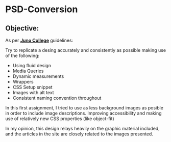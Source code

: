 # PSD-Conversion

## Objective:

As per **[Juno College](https://junocollege.com)** guidelines:

Try to replicate a desing accurately and consistently as possible making use of the following:
- Using fluid design
- Media Queries
- Dynamic measurements
- Wrappers 
- CSS Setup snippet
- Images with alt text
- Consistent naming convention throughout

In this first assignment, I tried to use as less background images as posible in order to include image descriptions. Improving accessibility and making use of relatively new CSS properties (like object-fit)

In my opinion, this design relays heavily on the graphic material included, and the articles in the site are closely related to the images presented.
